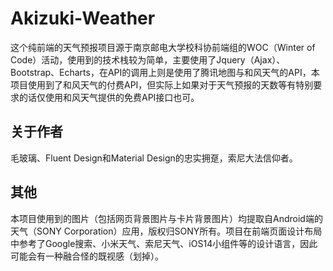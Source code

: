 # Akizuki-Weather

这个纯前端的天气预报项目源于南京邮电大学校科协前端组的WOC（Winter of Code）活动，使用到的技术栈较为简单，主要使用了Jquery（Ajax）、Bootstrap、Echarts，在API的调用上则是使用了腾讯地图与和风天气的API，本项目使用到了和风天气的付费API，但实际上如果对于天气预报的天数等有特别要求的话仅使用和风天气提供的免费API接口也可。

## 关于作者

毛玻璃、Fluent Design和Material Design的忠实拥趸，索尼大法信仰者。

## 其他

本项目使用到的图片（包括网页背景图片与卡片背景图片）均提取自Android端的天气（SONY Corporation）应用，版权归SONY所有。项目在前端页面设计布局中参考了Google搜索、小米天气、索尼天气、iOS14小组件等的设计语言，因此可能会有一种融合怪的既视感（划掉）。
